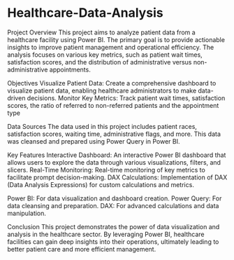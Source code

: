 # Healthcare-Data-Analysis

Project Overview
This project aims to analyze patient data from a healthcare facility using Power BI. The primary goal is to provide actionable insights to improve patient management and operational efficiency. The analysis focuses on various key metrics, such as patient wait times, satisfaction scores, and the distribution of administrative versus non-administrative appointments.

Objectives
Visualize Patient Data: Create a comprehensive dashboard to visualize patient data, enabling healthcare administrators to make data-driven decisions.
Monitor Key Metrics: Track patient wait times, satisfaction scores, the ratio of referred to non-referred patients and the appointment type 

Data Sources
The data used in this project includes patient races, satisfaction scores, waiting time, administrative flags, and more. This data was cleansed and prepared using Power Query in Power BI.

Key Features
Interactive Dashboard: An interactive Power BI dashboard that allows users to explore the data through various visualizations, filters, and slicers.
Real-Time Monitoring: Real-time monitoring of key metrics to facilitate prompt decision-making.
DAX Calculations: Implementation of DAX (Data Analysis Expressions) for custom calculations and metrics.

Power BI: For data visualization and dashboard creation.
Power Query: For data cleansing and preparation.
DAX: For advanced calculations and data manipulation.

Conclusion
This project demonstrates the power of data visualization and analysis in the healthcare sector. By leveraging Power BI, healthcare facilities can gain deep insights into their operations, ultimately leading to better patient care and more efficient management.
